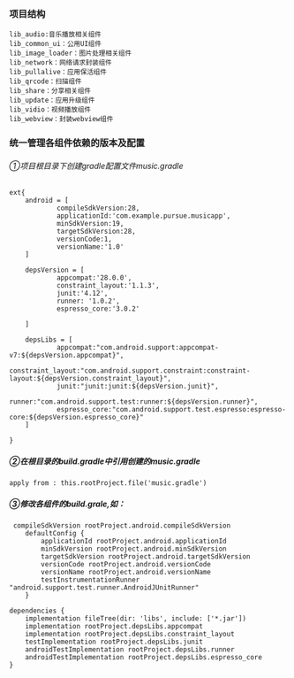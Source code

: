 ###  项目结构
    lib_audio:音乐播放相关组件  
    lib_common_ui：公用UI组件  
    lib_image_loader：图片处理相关组件  
    lib_network：网络请求封装组件  
    lib_pullalive：应用保活组件  
    lib_qrcode：扫描组件  
    lib_share：分享相关组件  
    lib_update：应用升级组件  
    lib_vidio：视频播放组件  
    lib_webview：封装webview组件  
    
### 统一管理各组件依赖的版本及配置
###### ①项目根目录下创建gradle配置文件music.gradle

```
ext{
    android = [
            compileSdkVersion:28,
            applicationId:'com.example.pursue.musicapp',
            minSdkVersion:19,
            targetSdkVersion:28,
            versionCode:1,
            versionName:'1.0'
    ]

    depsVersion = [
            appcompat:'28.0.0',
            constraint_layout:'1.1.3',
            junit:'4.12',
            runner: '1.0.2',
            espresso_core:'3.0.2'

    ]

    depsLibs = [
            appcompat:"com.android.support:appcompat-v7:${depsVersion.appcompat}",
            constraint_layout:"com.android.support.constraint:constraint-layout:${depsVersion.constraint_layout}",
            junit:"junit:junit:${depsVersion.junit}",
            runner:"com.android.support.test:runner:${depsVersion.runner}",
            espresso_core:"com.android.support.test.espresso:espresso-core:${depsVersion.espresso_core}"
    ]

}
```
##### ②在根目录的build.gradle中引用创建的music.gradle

```
apply from : this.rootProject.file('music.gradle')
```
##### ③修改各组件的build.grale,如：

```
 compileSdkVersion rootProject.android.compileSdkVersion
    defaultConfig {
        applicationId rootProject.android.applicationId
        minSdkVersion rootProject.android.minSdkVersion
        targetSdkVersion rootProject.android.targetSdkVersion
        versionCode rootProject.android.versionCode
        versionName rootProject.android.versionName
        testInstrumentationRunner "android.support.test.runner.AndroidJUnitRunner"
    }
```

```
dependencies {
    implementation fileTree(dir: 'libs', include: ['*.jar'])
    implementation rootProject.depsLibs.appcompat
    implementation rootProject.depsLibs.constraint_layout
    testImplementation rootProject.depsLibs.junit
    androidTestImplementation rootProject.depsLibs.runner
    androidTestImplementation rootProject.depsLibs.espresso_core
}
```






  

